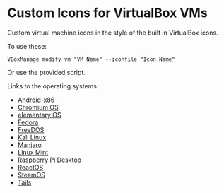 # Custom Icons for VirtualBox VMs

Custom virtual machine icons in the style of the built in VirtualBox icons.

To use these:

	VBoxManage modify vm "VM Name" --iconfile "Icon Name"

Or use the provided script.

Links to the operating systems:

- [Android-x86](http://android-x86.org)
- [Chromium OS](https://chromium.org/chromium-os)
- [elementary OS](https://elementary.io)
- [Fedora](https://getfedora.org)
- [FreeDOS](https://freedos.org)
- [Kali Linux](https://kali.org)
- [Manjaro](https://manjaro.org)
- [Linux Mint](https://linuxmint.com)
- [Raspberry Pi Desktop](https://raspberrypi.org/downloads/raspberry-pi-desktop/)
- [ReactOS](https://reactos.org)
- [SteamOS](https://store.steampowered.com/steamos)
- [Tails](https://tails.boum.org)
